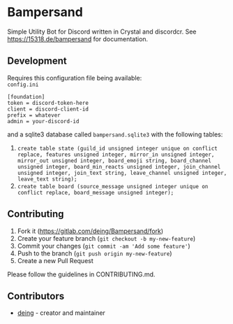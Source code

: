 # Bampersand

Simple Utility Bot for Discord written in Crystal and discordcr. See https://15318.de/bampersand for documentation.

## Development

Requires this configuration file being available:  
`config.ini`
```
[foundation]
token = discord-token-here
client = discord-client-id
prefix = whatever
admin = your-discord-id
```
and a sqlite3 database called `bampersand.sqlite3` with the following tables:  
 1. `create table state (guild_id unsigned integer unique on conflict replace, features unsigned integer, mirror_in unsigned integer, mirror_out unsigned integer, board_emoji string, board_channel unsigned integer, board_min_reacts unsigned integer, join_channel unsigned integer, join_text string, leave_channel unsigned integer, leave_text string);`
 2. `create table board (source_message unsigned integer unique on conflict replace, board_message unsigned integer);`

## Contributing

1. Fork it (<https://gitlab.com/deing/Bampersand/fork>)
2. Create your feature branch (`git checkout -b my-new-feature`)
3. Commit your changes (`git commit -am 'Add some feature'`)
4. Push to the branch (`git push origin my-new-feature`)
5. Create a new Pull Request

Please follow the guidelines in CONTRIBUTING.md.

## Contributors

- [deing](https://gitlab.com/deing) - creator and maintainer
